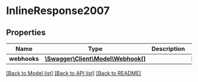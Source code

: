 # InlineResponse2007

## Properties
Name | Type | Description | Notes
------------ | ------------- | ------------- | -------------
**webhooks** | [**\Swagger\Client\Model\Webhook[]**](Webhook.md) |  | [optional] 

[[Back to Model list]](../README.md#documentation-for-models) [[Back to API list]](../README.md#documentation-for-api-endpoints) [[Back to README]](../README.md)


